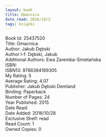 ```yaml
---
layout: book
title: Omacnica
date_read: 2016/10/2
tags: książki
---
```


Book Id: 25437520<br />
Title: Omacnica<br />
Author: Jakub Dębski<br />
Author l-f: Dębski, Jakub<br />
Additional Authors: Ewa Zaremba-Śmietańska<br />
ISBN: <br />
ISBN13: 9788394169305<br />
My Rating: 5<br />
Average Rating: 4.07<br />
Publisher: Jakub Dębski Demland<br />
Binding: Paperback<br />
Number of Pages: 24<br />
Year Published: 2015<br />
Date Read: <br />
Date Added: 2016/10/28<br />
Exclusive Shelf: read<br />
Read Count: 1<br />
Owned Copies: 0<br />



